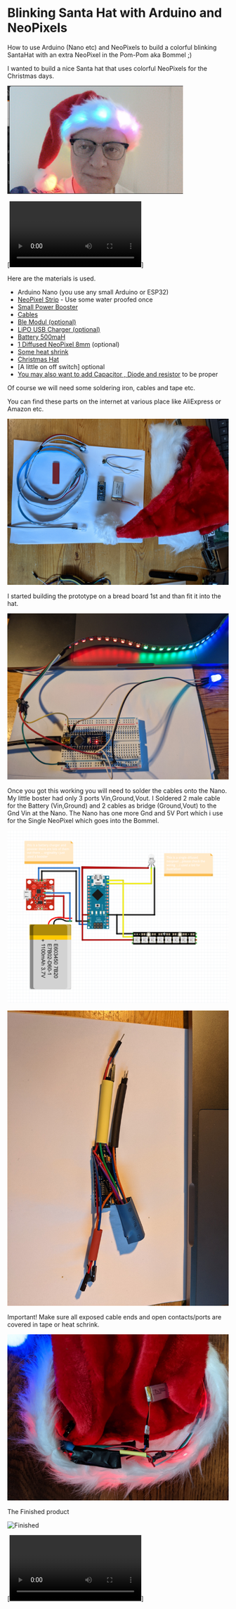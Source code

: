 # Blinking Santa Hat with Arduino and NeoPixels

How to use Arduino (Nano etc) and NeoPixels to build a colorful blinking SantaHat with an extra NeoPixel in the Pom-Pom aka Bommel ;)

I wanted to build a nice Santa hat that uses colorful NeoPixels for the Christmas days.

<img src="/images/santademo.png" width="400" />

[![Demo](/images/PXL_20201206_162019472.mp4)]

Here are the materials is used.

- Arduino Nano (you use any small Arduino or ESP32)
- [NeoPixel Strip](https://www.amazon.ca/CHINLY-Individually-Addressable-Waterproof-waterproof/dp/B01LSF4QDM) - Use some water proofed once
- [Small Power Booster](https://www.aliexpress.com/item/32891706812.html)
- [Cables](https://www.amazon.ca/Elegoo-120pcs-Multicolored-Breadboard-arduino/dp/B01EV70C78/)
- [Ble Modul (optional)](https://www.amazon.ca/DSD-TECH-SH-HC-08-Transceiver-Compatible/dp/B01N4P7T0H)
- [LiPO USB Charger (optional)](https://www.amazon.ca/Lithium-Overcharge-Over-Discharge-Over-Current-Protection/dp/B07KYGL71L/)
- [Battery 500maH](https://www.amazon.ca/Fytoo-500mAh-Battery-battery-Charger/dp/B0794ZPVSX/)
- [1 Diffused NeoPixel 8mm](https://www.amazon.ca/EDGELEC-Tri-Color-Multicolor-Resistors-Included/dp/B077X95LRZ/) (optional)
- [Some heat shrink](https://www.amazon.ca/Yosawa-Pieces-Heat-Shrink-Tubing/dp/B07SPRNMD5)
- [Christmas Hat](https://www.amazon.ca/Confortable-Velvet-Christmas-Favors-Adults/dp/B07G44K67L)
- [A little on off switch] optional
- [You may also want to add Capacitor , Diode and resistor](https://www.mathworks.com/matlabcentral/mlc-downloads/downloads/submissions/64467/versions/2/previews/html/NeoPixelExample_Basic.html) to be proper

Of course we will need some soldering iron, cables and tape  etc.

You can find these parts on the internet at various place like AliExpress or Amazon etc.

![](/images/PXL_20201205_210550338.jpg)

I started building the prototype on a bread board 1st and than fit it into the hat. 

![](/images/PXL_20201206_200006135.jpg)

Once you got this working you will need to solder the cables onto the Nano. My little boster had only 3 ports Vin,Ground,Vout. I Soldered 2 male cable for the Battery (Vin,Ground) and 2 cables as bridge (Ground,Vout) to the Gnd Vin at the Nano. The Nano has one more Gnd and 5V Port which i use for the Single NeoPixel which goes into the Bommel. 

![Wiring images](/images/SantaHatWiring.png)

![Soldering images](/images/PXL_20201207_155825910.jpg)

Important! Make sure all exposed cable ends and open contacts/ports are covered in tape or heat schrink. 

![SantaHatAssembled](/images/SantaHatAssembled.jpg)

The Finished product

![Finished](/images/SantaHatA.png)

[![Video](/images/SantaHatBlinking.mp4)]
